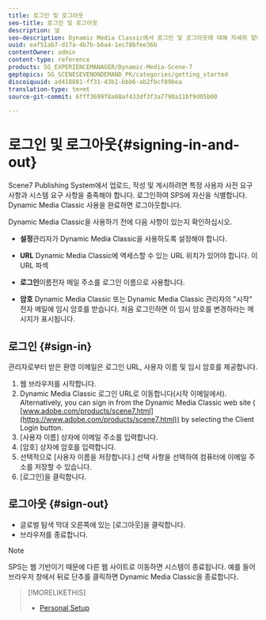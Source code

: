 ```yaml
---
title: 로그인 및 로그아웃
seo-title: 로그인 및 로그아웃
description: 널
seo-description: Dynamic Media Classic에서 로그인 및 로그아웃에 대해 자세히 알아보기
uuid: eaf51ab7-d17a-4b7b-b6a4-1ec78bfee36b
contentOwner: admin
content-type: reference
products: SG_EXPERIENCEMANAGER/Dynamic-Media-Scene-7
geptopics: SG_SCENESEVENONDEMAND_PK/categories/getting_started
discoiquuid: ad418881-ff31-43b1-bbb6-ab2fbcf89bea
translation-type: tm+mt
source-git-commit: 6fff3699f8a08af433df3f3a7790a11bf9d05b00

---
```



# 로그인 및 로그아웃{#signing-in-and-out}

Scene7 Publishing System에서 업로드, 작성 및 게시하려면 특정 사용자 사전 요구 사항과 시스템 요구 사항을 충족해야 합니다. 로그인하여 SPS에 자신을 식별합니다. Dynamic Media Classic 사용을 완료하면 로그아웃합니다.

Dynamic Media Classic을 사용하기 전에 다음 사항이 있는지 확인하십시오.

* **설정**&#x200B;관리자가 Dynamic Media Classic을 사용하도록 설정해야 합니다.

* **URL** Dynamic Media Classic에 액세스할 수 있는 URL 위치가 있어야 합니다. 이 URL 파섹

* **로그인**&#x200B;이름전자 메일 주소를 로그인 이름으로 사용합니다.

* **암호** Dynamic Media Classic 또는 Dynamic Media Classic 관리자의 &quot;시작&quot; 전자 메일에 임시 암호를 받습니다. 처음 로그인하면 이 임시 암호를 변경하라는 메시지가 표시됩니다.

## 로그인 {#sign-in}

관리자로부터 받은 환영 이메일은 로그인 URL, 사용자 이름 및 임시 암호를 제공합니다.

1. 웹 브라우저를 시작합니다.
1. Dynamic Media Classic 로그인 URL로 이동합니다(시작 이메일에서). Alternatively, you can sign in from the Dynamic Media Classic web site ( [www.adobe.com/products/scene7.html](https://www.adobe.com/products/scene7.html)) by selecting the Client Login button.
1. [사용자 이름] 상자에 이메일 주소를 입력합니다.
1. [암호] 상자에 암호를 입력합니다.
1. 선택적으로 [사용자 이름을 저장합니다.] 선택 사항을 선택하여 컴퓨터에 이메일 주소를 저장할 수 있습니다.
1. [로그인]을 클릭합니다.

## 로그아웃 {#sign-out}

* 글로벌 탐색 막대 오른쪽에 있는 [로그아웃]을 클릭합니다.
* 브라우저를 종료합니다.

>[!NOTE]
>
>SPS는 웹 기반이기 때문에 다른 웹 사이트로 이동하면 시스템이 종료됩니다. 예를 들어 브라우저 창에서 뒤로 단추를 클릭하면 Dynamic Media Classic을 종료합니다.

>[!MORELIKETHIS]
>
>* [Personal Setup](personal-setup.md#personal_setup)

